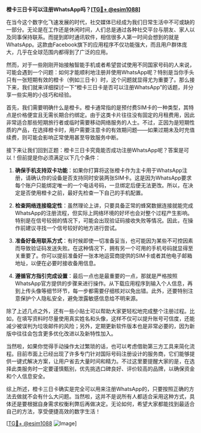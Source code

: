 **橙卡三日卡可以注册WhatsApp吗？[[TG💪+ @esim1088](https://t.me/s/esim1088)]**

在当今这个数字化飞速发展的时代，社交媒体已经成为我们日常生活中不可或缺的一部分。无论是在工作还是休闲时间，人们总是通过各种社交平台与朋友、家人以及同事保持联系。而提到即时通讯软件，相信很多人第一时间会想到的就是WhatsApp。这款由Facebook旗下的应用程序不仅功能强大，而且用户群体庞大，几乎在全球范围内都得到了广泛的应用。

然而，对于一些刚刚开始接触智能手机或者希望尝试使用不同国家号码的人来说，可能会遇到一个问题：如何才能顺利地注册并使用WhatsApp呢？特别是当你手头只有一张短期有效的橙卡（例如三日卡）时，这个问题就显得尤为重要了。那么接下来，我们就来详细探讨一下“橙卡三日卡是否可以注册WhatsApp”的话题，并分享一些实用的小技巧和经验。

首先，我们需要明确什么是橙卡。橙卡通常指的是预付费SIM卡的一种类型，其特点是价格便宜且无需长期合约绑定。由于这类卡片往往没有固定的月租费用，因此非常适合那些短期旅行者或临时需要移动网络服务的人士。不过，正因为是短期性质的产品，在选择橙卡时，用户需要注意卡的有效期问题——如果过期未及时充值续费，则可能会影响正常使用甚至导致服务中断。

接下来让我们回到正题：橙卡三日卡究竟能否成功注册WhatsApp呢？答案是可以！但前提是你必须满足以下几个条件：

1. **确保手机支持双卡功能**：如果你打算将这张橙卡作为主卡用于WhatsApp注册，请确认你的设备是否支持同时安装两张SIM卡。这是因为WhatsApp要求每个账户只能绑定唯一的一个电话号码，一旦绑定后便无法更改。所以，在决定是否使用橙卡之前，最好先检查一下自己的手机配置。

2. **检查网络连接稳定性**：虽然理论上讲，只要具备正常的蜂窝数据连接就能完成WhatsApp的注册流程，但实际上网络环境的好坏也会对整个过程产生影响。特别是在信号较弱的情况下，可能会出现验证码接收失败等情况。因此，在操作前建议寻找一个信号较好的地方进行尝试。

3. **准备好备用联系方式**：有时候即使一切准备妥当，也可能因为某些不可控因素而导致验证码发送失败。在这种情况下，拥有另一个可用的手机号码就显得至关重要了。你可以提前准备好一张本地运营商提供的SIM卡或者其他电子邮箱地址，以便在必要时接收备用信息。

4. **遵循官方指引完成设置**：最后一点也是最重要的一点，那就是严格按照WhatsApp官方提供的步骤来进行操作。从下载应用程序到输入个人信息，再到上传头像等细节环节，每一步都需要仔细核对以免出错。此外，还要特别注意保护个人隐私安全，避免泄露敏感信息给不明来源。

除了上述几点之外，还有一些小贴士可以帮助大家更轻松地完成整个注册过程。比如，在填写资料时尽量使用真实姓名和头像，这样不仅可以提升账号可信度，还能减少被误判为垃圾邮件的风险；另外，定期更新软件版本也是非常必要的，因为新版中往往会包含更多优化改进以及新特性加入。

当然啦，如果你觉得手动操作太过繁琐的话，也可以考虑借助第三方工具来简化流程。目前市面上已经出现了许多专门针对国际号码注册设计的服务商，它们能够提供一键式解决方案，让用户省去大量时间和精力。不过这里要提醒大家的是，在选择此类服务时一定要谨慎甄别，优先挑选口碑良好、评价较高的品牌，以确保资金和个人信息安全。

综上所述，橙卡三日卡确实是完全可以用来注册WhatsApp的，只要按照正确的方法去做就不会有什么大问题。当然啦，这并不是说所有人都适合采用这种方式，具体还是要根据自身需求权衡利弊后再做决定。无论如何，希望大家都能找到最适合自己的方法，享受便捷高效的数字生活！

[[TG💪+ @esim1088](https://t.me/s/esim1088) ![Image](https://i.postimg.cc/4NQfJmqS/Snipaste-2025-05-13-00-14-12.png)]